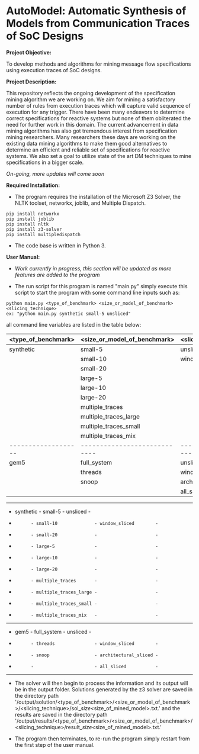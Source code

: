 # AutoModel: Automatic Synthesis of Models from Communication Traces of SoC Designs

**Project Objective:**

To develop methods and algorithms for mining message flow specifications using execution traces of SoC designs.

**Project Description:** 

This repository reflects the ongoing development of the specification mining algorithm we are working on. We aim for mining a satisfactory number of rules from execution traces which will capture valid sequence of execution for any trigger. There have been many endeavors to determine correct specifications for reactive systems but none of them obliterated the need for further work in this domain. The current advancement in data mining algorithms has also got tremendous interest from specification mining researchers. Many researchers these days are working on the existing data mining algorithms to make them good alternatives to determine an efficient and reliable set of specifications for reactive systems. We also set a goal to utilize state of the art DM techniques to mine specifications in a bigger scale.   

*On-going, more updates will come soon*

**Required Installation:** 

* The program requires the installation of the Microsoft Z3 Solver, the 
NLTK toolset, networkx, joblib, and Multiple Dispatch. 

```
pip install networkx
pip install joblib
pip install nltk
pip install z3-solver
pip install multipledispatch
```
* The code base is written in Python 3.

**User Manual:** 

* *Work currently in progress, this section will be updated as more features are added to the program*

* The run script for this program is named "main.py" simply execute this script
to start the program with some command line inputs such as:

```
python main.py <type_of_benchmark> <size_or_model_of_benchmark> <slicing_technique>
ex: "python main.py synthetic small-5 unsliced"
```
all command line variables are listed in the table below:

| <type_of_benchmark> | <size_or_model_of_benchmark> | <slicing_technique>  |
| ------------------- | ---------------------------- | -------------------- |
| synthetic           | small-5                      | unsliced             |
|                     | small-10                     | window_sliced        |
|                     | small-20                     |                      |
|                     | large-5                      |                      |
|                     | large-10                     |                      |
|                     | large-20                     |                      |
|                     | multiple_traces              |                      |
|                     | multiple_traces_large        |                      |
|                     | multiple_traces_small        |                      |
|                     | multiple_traces_mix          |                      |
| ------------------- | ---------------------------- | -------------------- |
| gem5                | full_system                  | unsliced             |
|                     | threads                      | window_sliced        |
|                     | snoop                        | architectural_sliced |
|                     |                              | all_sliced           |


------------------------------------------------------------
- synthetic - small-5               - unsliced             -
- 		    - small-10              - window_sliced        -
-		    - small-20              -                      -
-		    - large-5               -                      -
-		    - large-10              -                      -
-		    - large-20              -                      -
-		    - multiple_traces       -                      -
-		    - multiple_traces_large -                      -
-		    - multiple_traces_small -                      -
-		    - multiple_traces_mix   -                      -
------------------------------------------------------------
- gem5      - full_system           - unsliced             -
-		    - threads               - window_sliced        -
-		    - snoop                 - architectural_sliced -
-		    - 					    - all_sliced           -
------------------------------------------------------------


* The solver will then begin to process the information and its output will be in the output folder. Solutions generated by the z3 solver are saved in the directory path '/output/solution/<type_of_benchmark>/<size_or_model_of_benchmark>/<slicing_technique>/sol_<number>_size_<size_of_mined_model>.txt.' and the results are saved in the directory path '/output/results/<type_of_benchmark>/<size_or_model_of_benchmark>/<slicing_technique>/result_<number>_size_<size_of_mined_model>.txt.'


* The program then terminates, to re-run the program simply restart from the first step
of the user manual.

